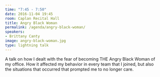 ```yaml
---
time: "7:45 - 7:50"
date: 2016-11-04 19:45
room: Caplan Recital Hall
title: Angry Black Woman
permalink: /agenda/angry-black-woman/
speakers:
- Brittany Canty
image: angry-black-woman.jpg
type: lightning talk
---
```


A talk on how I dealt with the fear of becoming THE Angry Black Woman of my office. How it affected my behavior in every team that I joined, but also the situations that occurred that prompted me to no longer care.
